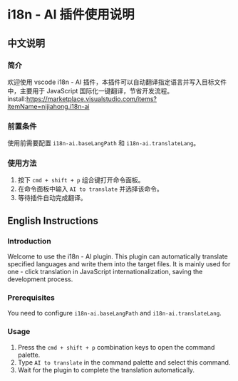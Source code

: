 # i18n - AI 插件使用说明

## 中文说明
### 简介
欢迎使用 vscode i18n - AI 插件，本插件可以自动翻译指定语言并写入目标文件中，主要用于 JavaScript 国际化一键翻译，节省开发流程。
install:https://marketplace.visualstudio.com/items?itemName=nijiahong.i18n-ai

### 前置条件
使用前需要配置 `i18n-ai.baseLangPath` 和 `i18n-ai.translateLang`。

### 使用方法
1. 按下 `cmd + shift + p` 组合键打开命令面板。
2. 在命令面板中输入 `AI to translate` 并选择该命令。
3. 等待插件自动完成翻译。

## English Instructions
### Introduction
Welcome to use the i18n - AI plugin. This plugin can automatically translate specified languages and write them into the target files. It is mainly used for one - click translation in JavaScript internationalization, saving the development process.

### Prerequisites
You need to configure `i18n-ai.baseLangPath` and `i18n-ai.translateLang`.

### Usage
1. Press the `cmd + shift + p` combination keys to open the command palette.
2. Type `AI to translate` in the command palette and select this command.
3. Wait for the plugin to complete the translation automatically.